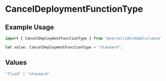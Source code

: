 # CancelDeploymentFunctionType

## Example Usage

```typescript
import { CancelDeploymentFunctionType } from "@vercel/sdk/models/canceldeploymentop.js";

let value: CancelDeploymentFunctionType = "standard";
```

## Values

```typescript
"fluid" | "standard"
```